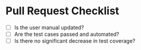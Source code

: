 # Pull Request Checklist

- [ ] Is the user manual updated?
- [ ] Are the test cases passed and automated?
- [ ] Is there no significant decrease in test coverage?
